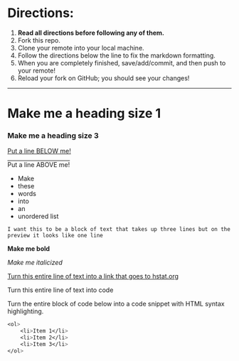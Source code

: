 # Directions:
1. **Read all directions before following any of them.**
2. Fork this repo.
2. Clone your remote into your local machine.
3. Follow the directions below the line to fix the markdown formatting.
4. When you are completely finished, save/add/commit, and then push to your remote!
5. Reload your fork on GitHub; you should see your changes!

---

# Make me a heading size 1
### Make me a heading size 3

<u> Put a line BELOW me! </u>


<span style = "text-decoration: overline"> Put a line ABOVE me! </span>

* Make
* these
* words
* into
* an
* unordered list

`I want this to be a block of text
that takes up three lines but on
the preview it looks like one line`

**Make me bold**

_Make me italicized_

[Turn this entire line of text into a link that goes to hstat.org](hstat.org)

Turn this entire line of text into code

Turn the entire block of code below into a code snippet with HTML syntax highlighting.

```css
<ol>
    <li>Item 1</li>
    <li>Item 2</li>
    <li>Item 3</li>
</ol>
```